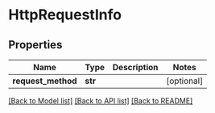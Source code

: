# HttpRequestInfo

## Properties
Name | Type | Description | Notes
------------ | ------------- | ------------- | -------------
**request_method** | **str** |  | [optional] 

[[Back to Model list]](../README.md#documentation-for-models) [[Back to API list]](../README.md#documentation-for-api-endpoints) [[Back to README]](../README.md)

